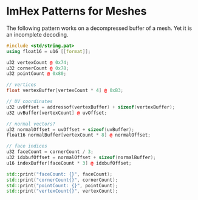 # ImHex Patterns for Meshes

The following pattern works on a decompressed buffer of a mesh.
Yet it is an incomplete decoding.

```c++
#include <std/string.pat>
using float16 = u16 [[format]];

u32 vertexCount @ 0x74;
u32 cornerCount @ 0x78;
u32 pointCount @ 0x80;

// vertices
float vertexBuffer[vertexCount * 4] @ 0xB3;

// UV coordinates
u32 uvOffset = addressof(vertexBuffer) + sizeof(vertexBuffer);
u32 uvBuffer[vertexCount] @ uvOffset;

// normal vectors?
u32 normalOffset = uvOffset + sizeof(uvBuffer);
float16 normalBuffer[vertexCount * 8] @ normalOffset;

// face indices
u32 faceCount = cornerCount / 3;
u32 idxbufOffset = normalOffset + sizeof(normalBuffer);
u16 indexBuffer[faceCount * 3] @ idxbufOffset;

std::print("faceCount: {}", faceCount);
std::print("cornerCount{}", cornerCount);
std::print("pointCount: {}", pointCount);
std::print("vertexCount{}", vertexCount);
```
